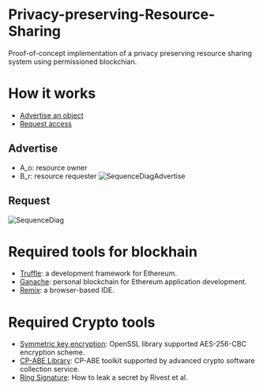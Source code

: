 # Privacy-preserving-Resource-Sharing
Proof-of-concept implementation of a privacy preserving resource sharing system using permissioned blockchian.
# How it works
- [Advertise an object](#advertise)
- [Request access](#request)

## Advertise
- A_o: resource owner
- B_r: resource requester
![SequenceDiagAdvertise](https://user-images.githubusercontent.com/75406127/106031414-7cc67180-608c-11eb-82b3-185d7ab2819f.jpg)

## Request 
![SequenceDiag](https://user-images.githubusercontent.com/75406127/106031457-88b23380-608c-11eb-8563-417d3dd1af2f.jpg)

# Required tools for blockhain
- [Truffle](https://www.trufflesuite.com/truffle): a development framework for Ethereum.
- [Ganache](https://www.trufflesuite.com/ganache): personal blockchain for Ethereum application development.
- [Remix](https://remix.ethereum.org/): a browser-based IDE.

# Required Crypto tools
- [Symmetric key encryption](www.openssl.org): OpenSSL library supported AES-256-CBC encryption scheme.
- [CP-ABE Library](http://acsc.cs.utexas.edu/cpabe): CP-ABE toolkit supported by advanced crypto software collection service.
- [Ring Signature](https://en.wikipedia.org/wiki/Ring_signature): How to leak a secret by Rivest et al.
